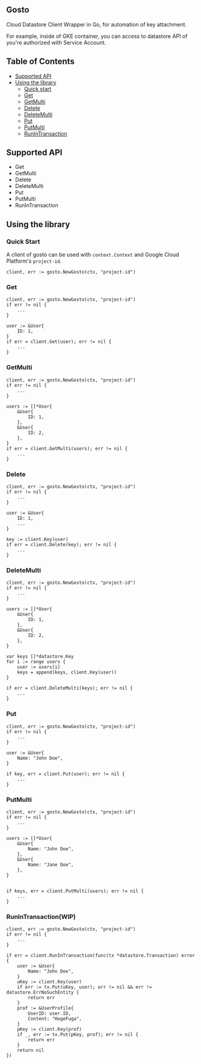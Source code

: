 Gosto
----

Cloud Datastore Client Wrapper in Go, for automation of key attachment.

For example, inside of GKE container, you can access to datastore API of you're authorized with Service Account.

## Table of Contents

<!-- MarkdownTOC -->

- [Supported API](#supported-api)
- [Using the library](#using-the-library)
  - [Quick start](#quick-start)
  - [Get](#get)
  - [GetMulti](#get-multi)
  - [Delete](#delete)
  - [DeleteMulti](#delete-multi)
  - [Put](#put)
  - [PutMulti](#put-multi)
  - [RunInTransaction](#run-in-transaction)
  
<!-- /MarkdownTOC -->

## Supported API

- Get
- GetMulti
- Delete
- DeleteMulti
- Put
- PutMulti
- RunInTransaction

## Using the library

### Quick Start

A client of gosto can be used with `context.Context` and Google Cloud Platform's `project-id`.

```
client, err := gosto.NewGosto(ctx, "project-id")
```

### Get

```
client, err := gosto.NewGosto(ctx, "project-id")
if err != nil {
    ...
}

user := &User{
    ID: 1,
}
if err = client.Get(user); err != nil {
    ...
}
```

### GetMulti

```
client, err := gosto.NewGosto(ctx, "project-id")
if err != nil {
    ...
}

users := []*User{
    &User{
        ID: 1,
    },
    &User{
        ID: 2,
    },
}
if err = client.GetMulti(users); err != nil {
    ...
}
```

### Delete

```
client, err := gosto.NewGosto(ctx, "project-id")
if err != nil {
    ...
}

user := &User{
    ID: 1,
    ...
}

key := client.Key(user)
if err = client.Delete(key); err != nil {
    ...
}
```

### DeleteMulti

```
client, err := gosto.NewGosto(ctx, "project-id")
if err != nil {
    ...
}

users := []*User{
    &User{
        ID: 1,
    },
    &User{
        ID: 2,
    },
}

var keys []*datastore.Key
for i := range users {
    user := users[i]
    keys = append(keys, client.Key(user))
}

if err = client.DeleteMulti(keys); err != nil {
    ...
}
```

### Put

```
client, err := gosto.NewGosto(ctx, "project-id")
if err != nil {
    ...
}

user := &User{
    Name: "John Doe",
}

if key, err = client.Put(user); err != nil {
    ...
}
```

### PutMulti

```
client, err := gosto.NewGosto(ctx, "project-id")
if err != nil {
    ...
}

users := []*User{
    &User{
        Name: "John Doe",
    },
    &User{
        Name: "Jane Doe",
    },
}


if keys, err = client.PutMulti(users); err != nil {
    ...
}
```

### RunInTransaction(WIP)

```
client, err := gosto.NewGosto(ctx, "project-id")
if err != nil {
    ...
}

if err = client.RunInTransaction(func(tx *datastore.Transaction) error {
    user := &User{
        Name: "John Doe",
    }
    uKey := client.Key(user)
	if err := tx.Put(uKey, user); err != nil && err != datastore.ErrNoSuchEntity {
		return err
	}
    prof := &UserProfile{
        UserID: user.ID,
        Content: "HogeFuga",
    }
    pKey := client.Key(prof)
	if _, err := tx.Put(pKey, prof); err != nil {
		return err
	}
	return nil
})
```